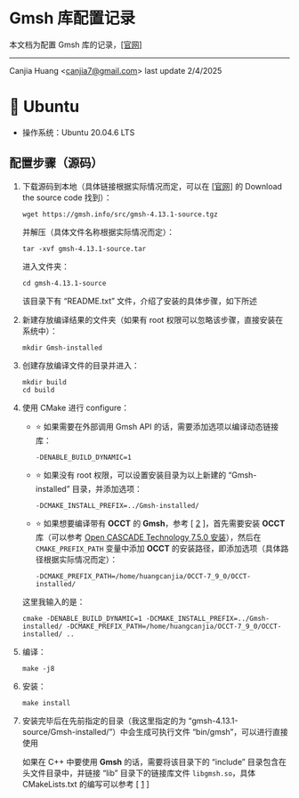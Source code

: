 # Gmsh 库配置记录

本文档为配置 Gmsh 库的记录，[[官网]](https://gmsh.info)

---

Canjia Huang <<canjia7@gmail.com>> last update 2/4/2025

# :penguin: Ubuntu

- 操作系统：Ubuntu 20.04.6 LTS

## 配置步骤（源码）

1. 下载源码到本地（具体链接根据实际情况而定，可以在 [[官网]](https://gmsh.info) 的 Download the source code 找到）：

    ```
    wget https://gmsh.info/src/gmsh-4.13.1-source.tgz
    ```

    并解压（具体文件名称根据实际情况而定）：

    ```
    tar -xvf gmsh-4.13.1-source.tar
    ```

    进入文件夹：

    ```
    cd gmsh-4.13.1-source
    ```

    该目录下有 “README.txt” 文件，介绍了安装的具体步骤，如下所述

2. 新建存放编译结果的文件夹（如果有 root 权限可以忽略该步骤，直接安装在系统中）：

    ```
    mkdir Gmsh-installed
    ```

3. 创建存放编译文件的目录并进入：

    ```
    mkdir build
    cd build
    ```

4. 使用 CMake 进行 configure：

    - :star: 如果需要在外部调用 Gmsh API 的话，需要添加选项以编译动态链接库：

        ```
        -DENABLE_BUILD_DYNAMIC=1
        ```

    - :star: 如果没有 root 权限，可以设置安装目录为以上新建的 “Gmsh-installed” 目录，并添加选项：

        ```
        -DCMAKE_INSTALL_PREFIX=../Gmsh-installed/
        ```
    
    - :star: 如果想要编译带有 **OCCT** 的 **Gmsh**，参考 [ [2] ]，首先需要安装 **OCCT** 库（可以参考 [Open CASCADE Technology 7.5.0 安装](../OCCT/)），然后在 `CMAKE_PREFIX_PATH` 变量中添加 **OCCT** 的安装路径，即添加选项（具体路径根据实际情况而定）：

        ```
        -DCMAKE_PREFIX_PATH=/home/huangcanjia/OCCT-7_9_0/OCCT-installed/
        ```
    
    这里我输入的是：

    ```
    cmake -DENABLE_BUILD_DYNAMIC=1 -DCMAKE_INSTALL_PREFIX=../Gmsh-installed/ -DCMAKE_PREFIX_PATH=/home/huangcanjia/OCCT-7_9_0/OCCT-installed/ ..
    ```

5. 编译：

    ```
    make -j8
    ```

6. 安装：

    ```
    make install
    ```

7. 安装完毕后在先前指定的目录（我这里指定的为 “gmsh-4.13.1-source/Gmsh-installed/”）中会生成可执行文件 “bin/gmsh”，可以进行直接使用

    如果在 C++ 中要使用 **Gmsh** 的话，需要将该目录下的 “include” 目录包含在头文件目录中，并链接 “lib” 目录下的链接库文件 `libgmsh.so`，具体 CMakeLists.txt 的编写可以参考 [ [1] ]

[1]: https://gmsh.geuz.narkive.com/PFQx5b7j/link-c-code-to
[2]: https://gitlab.onelab.info/gmsh/gmsh/-/wikis/Gmsh-compilation